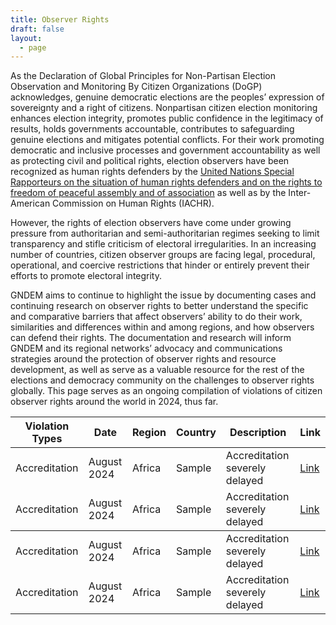 ```yaml
---
title: Observer Rights
draft: false
layout:
  - page
---
```


As the Declaration of Global Principles for Non-Partisan Election Observation and Monitoring By Citizen Organizations (DoGP) acknowledges, genuine democratic elections are the peoples’ expression of sovereignty and a right of citizens. Nonpartisan citizen election monitoring enhances election integrity, promotes public confidence in the legitimacy of results, holds governments accountable, contributes to safeguarding genuine elections and mitigates potential conflicts. For their work promoting democratic and inclusive processes and government accountability as well as protecting civil and political rights, election observers have been recognized as human rights defenders by the [United Nations Special Rapporteurs on the situation of human rights defenders and on the rights to freedom of peaceful assembly and of association](https://srdefenders.org/information/the-situation-of-election-observers-as-human-rights-defenders%ef%bf%bc/ "United Nations Special Rapporteurs on the situation of human rights defenders and on the rights to freedom of peaceful assembly and of association") as well as by the Inter-American Commission on Human Rights (IACHR).

However, the rights of election observers have come under growing pressure from authoritarian and semi-authoritarian regimes seeking to limit transparency and stifle criticism of electoral irregularities. In an increasing number of countries, citizen observer groups are facing legal, procedural, operational, and coercive restrictions that hinder or entirely prevent their efforts to promote electoral integrity. 

GNDEM aims to continue to highlight the issue by documenting cases and continuing research on observer rights to better understand the specific and comparative barriers that affect observers’ ability to do their work, similarities and differences within and among regions, and how observers can defend their rights. The documentation and research will inform GNDEM and its regional networks’ advocacy and communications strategies around the protection of observer rights and resource development, as well as serve as a valuable resource for the rest of the elections and democracy community on the challenges to observer rights globally. This page serves as an ongoing compilation of violations of citizen observer rights around the world in 2024, thus far. 

<table id="obs_rights_table">
  <thead>
    <tr>
      <th>Violation Types</th>
      <th>Date</th>
      <th>Region</th>
      <th>Country</th>
      <th>Description</th>
      <th>Link</th>
    </tr>
  </thead>
 <tbody>
  <tr>
    <td>Accreditation</td>
    <td>August 2024</td>
    <td>Africa</td>
    <td>Sample</td>
    <td>Accreditation severely delayed</td>
    <td><a href="https://www.reuters.com">Link</a></td>
    </tr>
  <tr>
    <td>Accreditation</td>
    <td>August 2024</td>
    <td>Africa</td>
    <td>Sample</td>
    <td>Accreditation severely delayed</td>
    <td><a href="https://www.reuters.com">Link</a></td>
    </tr>
    </tbody>
      <td>Accreditation</td>
    <td>August 2024</td>
    <td>Africa</td>
    <td>Sample</td>
    <td>Accreditation severely delayed</td>
    <td><a href="https://www.reuters.com">Link</a></td>
    </tr>
  <tr>
    <td>Accreditation</td>
    <td>August 2024</td>
    <td>Africa</td>
    <td>Sample</td>
    <td>Accreditation severely delayed</td>
    <td><a href="https://www.reuters.com">Link</a></td>
    </tr>
    </tbody>
</table>
